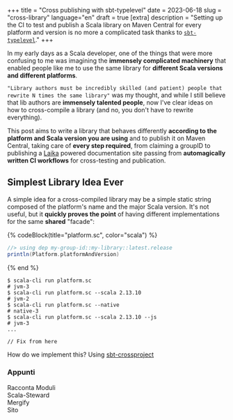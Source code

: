 +++
title = "Cross publishing with sbt-typelevel"
date = 2023-06-18
slug = "cross-library"
language="en"
draft = true
[extra]
description = "Setting up the CI to test and publish a Scala library on Maven Central for every platform and version is no more a complicated task thanks to [`sbt-typelevel`](https://typelevel.org/sbt-typelevel)."
+++

In my early days as a Scala developer, one of the things that were more confusing to me was imagining the **immensely complicated machinery** that enabled people like me to use the same library for **different Scala versions and different platforms**.

`"Library authors must be incredibly skilled (and patient) people that rewrite N times the same library"` was my thought, and while I still believe that lib authors are **immensely talented people**, now I've clear ideas on how to cross-compile a library (and no, you don't have to rewrite everything).

This post aims to write a library that behaves differently **according to the platform and Scala version you are using** and to publish it on Maven Central, taking care of **every step required**, from claiming a groupID to publishing a [Laika] powered documentation site passing from **automagically written CI workflows** for cross-testing and publication.

## Simplest Library Idea Ever
A simple idea for a cross-compiled library may be a simple static string composed of the platform's name and the major Scala version. It's not useful, but it **quickly proves the point** of having different implementations for the same **shared** "facade":

{% codeBlock(title="platform.sc", color="scala") %}
```scala
//> using dep my-group-id::my-library::latest.release
println(Platform.platformAndVersion)
```
{% end %}

```cli
$ scala-cli run platform.sc
# jvm-3
$ scala-cli run platform.sc --scala 2.13.10
# jvm-2
$ scala-cli run platform.sc --native
# native-3
$ scala-cli run platform.sc --scala 2.13.10 --js
# jvm-3
...
```

`// Fix from here`

How do we implement this? Using [sbt-crossproject]


### Appunti
Racconta Moduli \
Scala-Steward \
Mergify \
Sito

[Laika]: https://github.com/typelevel/Laika
[sbt-crossproject]: https://github.com/portable-scala/sbt-crossproject